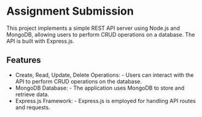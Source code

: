 <!DOCTYPE html>
<html lang="en">
<head>
  <meta charset="UTF-8">
  <meta name="viewport" content="width=device-width, initial-scale=1.0">
 
</head>
<body>
  <h1>Assignment Submission</h1>

  <p>This project implements a simple REST API server using Node.js and MongoDB, allowing users to perform CRUD operations on a database. The API is built with Express.js.</p>

 

  <h2>Features</h2>

  <ul>
    <li>Create, Read, Update, Delete Operations:
  - Users can interact with the API to perform CRUD operations on the database.
</li>
    <li>MongoDB Database:
  - The application uses MongoDB to store and retrieve data.</li>
    <li>Express.js Framework:
  - Express.js is employed for handling API routes and requests.</li>
  </ul>

  
